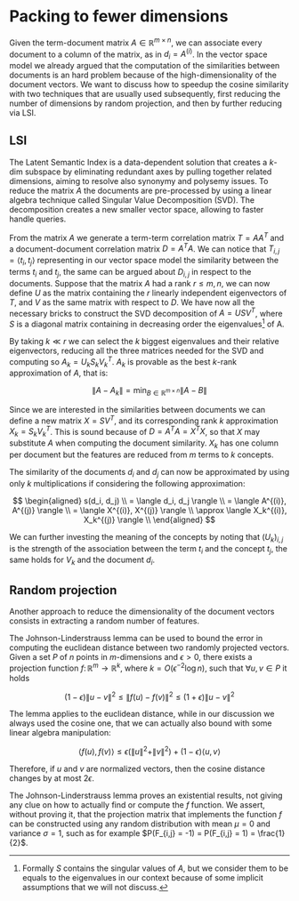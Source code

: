 # Packing to fewer dimensions
Given the term-document matrix $A \in \mathbb{R}^{m\times n}$, we can associate every document to a column of the matrix, as in $d_i = A^{(i)}$.
In the vector space model we already argued that the computation of the similarities between documents is an hard problem because of the high-dimensionality of the document vectors.
We want to discuss how to speedup the cosine similarity with two techniques that are usually used subsequently, first reducing the number of dimensions by random projection, and then by further reducing via LSI.

## LSI
The Latent Semantic Index is a data-dependent solution that creates a $k$-dim subspace by eliminating redundant axes by pulling together related dimensions, aiming to resolve also synonymy and polysemy issues.
To reduce the matrix $A$ the documents are pre-processed by using a linear algebra technique called Singular Value Decomposition (SVD).
The decomposition creates a new smaller vector space, allowing to faster handle queries.

From the matrix $A$ we generate a term-term correlation matrix $T = A A^T$ and a document-document correlation matrix $D = A^T A$.
We can notice that $T_{i,j} = \langle t_i, t_j \rangle$ representing in our vector space model the similarity between the terms $t_i$ and $t_j$, the same can be argued about $D_{i,j}$ in respect to the documents.
Suppose that the matrix $A$ had a rank $r \leq m,n$, we can now define $U$ as the matrix containing the $r$ linearly independent eigenvectors of $T$, and $V$ as the same matrix with respect to $D$.
We have now all the necessary bricks to construct the SVD decomposition of $A = U S V^T$, where $S$ is a diagonal matrix containing in decreasing order the eigenvalues[^4] of A.

By taking $k \ll r$ we can select the $k$ biggest eigenvalues and their relative eigenvectors, reducing all the three matrices needed for the SVD and computing so $A_k = U_k S_k V_k^T$.
$A_k$ is provable as the best $k$-rank approximation of $A$, that is:

$$
\|A-A_k\| = \min_{B\in\mathbb{R}^{m\times n}} \|A-B\|
$$

Since we are interested in the similarities between documents we can define a new matrix $X = S V^T$, and its corresponding rank $k$ approximation $X_k = S_k V_k^T$.
This is sound because of $D = A^T A = X^T X$, so that $X$ may substitute $A$ when computing the document similarity.
$X_k$ has one column per document but the features are reduced from $m$ terms to $k$ concepts.

The similarity of the documents $d_i$ and $d_j$ can now be approximated by using only $k$ multiplications if considering the following approximation:

$$
\begin{aligned}
s(d_i, d_j) \\
= \langle d_i, d_j \rangle \\
= \langle A^{(i)}, A^{(j)} \rangle \\
= \langle X^{(i)}, X^{(j)} \rangle \\
\approx \langle X_k^{(i)}, X_k^{(j)} \rangle \\
\end{aligned}
$$

We can further investing the meaning of the concepts by noting that $(U_k)_{i,j}$ is the strength of the association between the term $t_i$ and the concept $t_j$, the same holds for $V_k$ and the document $d_i$.

## Random projection
Another approach to reduce the dimensionality of the document vectors consists in extracting a random number of features.

The Johnson-Linderstrauss lemma can be used to bound the error in computing the euclidean distance between two randomly projected vectors.
Given a set $P$ of $n$ points in $m$-dimensions and $\epsilon>0$, there exists a projection function $f \colon \mathbb{R}^m \to \mathbb{R}^k$, where $k = O(\epsilon^{-2}\log n)$, such that $\forall u,v \in P$ it holds

$$
(1 - \epsilon)\|u-v\|^2 \leq \|f(u)-f(v)\|^2 \leq (1+\epsilon)\|u-v\|^2
$$

The lemma applies to the euclidean distance, while in our discussion we always used the cosine one, that we can actually also bound with some linear algebra manipulation:

$$
\langle f(u), f(v) \rangle \leq \epsilon (\|u\|^2 + \|v\|^2) + (1-\epsilon)\langle u,v\rangle
$$

Therefore, if $u$ and $v$ are normalized vectors, then the cosine distance changes by at most $2\epsilon$.

The Johnson-Linderstrauss lemma proves an existential results, not giving any clue on how to actually find or compute the $f$ function.
We assert, without proving it, that the projection matrix that implements the function $f$ can be constructed using any random distribution with mean $\mu = 0$ and variance $\sigma = 1$, such as for example $P(F_{i,j} = -1) = P(F_{i,j} = 1) = \frac{1}{2}$.

[^4]: Formally $S$ contains the singular values of $A$, but we consider them to be equals to the eigenvalues in our context because of some implicit assumptions that we will not discuss.
